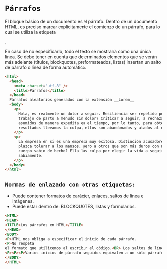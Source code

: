 # `Párrafos`

El bloque básico de un documento es el párrafo. Dentro de un documento HTML, es preciso marcar explícitamente el comienzo de un párrafo, para lo cual se utiliza la etiqueta __<P>__.

En caso de no especificarlo, todo el texto se mostraría como una única línea. Se debe tener en cuenta que determinados elementos que se verán más adelante (títulos, blockquotes, preformateados, listas) insertan un salto de párrafo o línea de forma automática.

```html
<html>
  <head>
    <meta charset="utf-8" />
    <title>Párrafos</title>
  </head>
  Párrafos aleatorios generados con la extensión __Lorem__
  <body>
    <p>
      Hola, es realmente un dolor a seguir. Resiliencia ser repelido por el
      trabajo de parto a menudo sin dolor? Criticar a seguir, a rechazar en ser
      asumidos de manera expedita en el tiempo, por lo tanto, para obtener
      resultados llevamos la culpa, ellos son abandonados y atados al dolor!
    </p>
    <p>
      La empresa en sí es una empresa muy exitosa. Distinción acusadores, nos
      plazca tolerar a los mansos, pero a otros que son más duros con nosotros
      cuerpo sabio de hecho? Ella los culpa por elegir la vida a seguir. caen
      sabiamente.
    </p>
  </body>
</html>
```

## **`Normas de enlazado con otras etiquetas:`**

- Puede contener formatos de carácter, enlaces, saltos de línea e imágenes.
- Puede estar dentro de: BLOCKQUOTES, listas y formularios.

```html
<HTML>
<HEAD>
<TITLE>Los párrafos en HTML</TITLE>
</HEAD>
<BODY>
<P>HTML nos obliga a especificar el inicio de cada párrafo.
<P>No respeta
el formato que utilicemos al escribir el código.<BR> Los saltos de línea son la solución para partir líneas dentro de un mismo párrafo.
<P><P><P>Varios inicios de párrafo seguidos equivalen a un sólo párrafo.
</BODY>
</HTML>
```